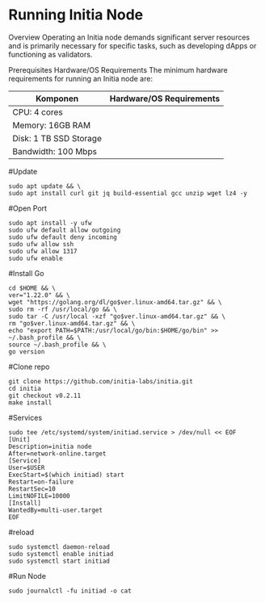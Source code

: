 # Running Initia Node

Overview
Operating an Initia node demands significant server resources and is primarily necessary for specific tasks, such as developing dApps or functioning as validators. 

Prerequisites
Hardware/OS Requirements
The minimum hardware requirements for running an Initia node are:

| Komponen | Hardware/OS Requirements |
|---------|------------------------|
| CPU: 4 cores
| Memory: 16GB RAM
| Disk: 1 TB SSD Storage
| Bandwidth: 100 Mbps

#Update 
```
sudo apt update && \
sudo apt install curl git jq build-essential gcc unzip wget lz4 -y
```
#Open Port
```
sudo apt install -y ufw
sudo ufw default allow outgoing
sudo ufw default deny incoming
sudo ufw allow ssh
sudo ufw allow 1317
sudo ufw enable
```
#Install Go
```
cd $HOME && \
ver="1.22.0" && \
wget "https://golang.org/dl/go$ver.linux-amd64.tar.gz" && \
sudo rm -rf /usr/local/go && \
sudo tar -C /usr/local -xzf "go$ver.linux-amd64.tar.gz" && \
rm "go$ver.linux-amd64.tar.gz" && \
echo "export PATH=$PATH:/usr/local/go/bin:$HOME/go/bin" >> ~/.bash_profile && \
source ~/.bash_profile && \
go version
```
#Clone repo
```
git clone https://github.com/initia-labs/initia.git
cd initia
git checkout v0.2.11
make install
```
#Services
```
sudo tee /etc/systemd/system/initiad.service > /dev/null << EOF
[Unit]
Description=initia node
After=network-online.target
[Service]
User=$USER
ExecStart=$(which initiad) start
Restart=on-failure
RestartSec=10
LimitNOFILE=10000
[Install]
WantedBy=multi-user.target
EOF
```
#reload
```
sudo systemctl daemon-reload
sudo systemctl enable initiad
sudo systemctl start initiad
```
#Run Node
```
sudo journalctl -fu initiad -o cat
```
